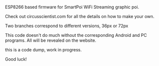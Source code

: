 ESP8266 based firmware for SmartPoi WiFi Streaming graphic poi. 

Check out circusscientist.com for all the details on how to make your own. 

Two branches correspond to different versions, 36px or 72px

This code doesn't do much without the corresponding Android and PC programs. All will be revealed on the website. 

this is a code dump, work in progress. 

Good luck!
